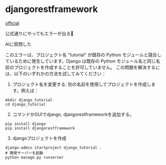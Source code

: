 # djangorestframework
[official](https://www.django-rest-framework.org/tutorial/quickstart/#project-setup)

公式通りにやってもエラーが出る🧐

AIに質問した

このエラーは、プロジェクト名 "tutorial" が既存の Python モジュールと競合しているために発生しています。Django は既存の Python モジュール名と同じ名前のプロジェクトを作成することを許可していません。
この問題を解決するには、以下のいずれかの方法を試してみてください：

1. プロジェクト名を変更する:
別の名前を使用してプロジェクトを作成します。例えば：

```shell
mkdir django_tutorial
cd django_tutorial
```

2. コマンドかGUIでdjango, djangorestframeworkを追加する。
```shell
pip install django
pip install djangorestframework
```

3. djangoプロジェクトを作成
```shell
django-admin startproject django_tutorial .
# 開発サーバーを起動
python manage.py runserver
```